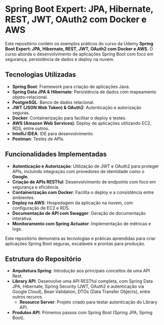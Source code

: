 # Spring Boot Expert: JPA, Hibernate, REST, JWT, OAuth2 com Docker e AWS

Este repositório contém os exemplos práticos do curso da Udemy **Spring Boot Expert: JPA, Hibernate, REST, JWT, OAuth2 com Docker e AWS**. O curso aborda o desenvolvimento de aplicações Spring Boot com foco em segurança, persistência de dados e deploy na nuvem.

## Tecnologias Utilizadas

- **Spring Boot**: Framework para criação de aplicações Java.
- **Spring Data JPA & Hibernate**: Persistência de dados com mapeamento objeto-relacional.
- **PostgreSQL**: Banco de dados relacional.
- **JWT (JSON Web Token) & OAuth2**: Autenticação e autorização seguras.
- **Docker**: Containerização para facilitar o deploy e testes.
- **AWS (Amazon Web Services)**: Deploy de aplicações utilizando EC2, RDS, entre outros.
- **IntelliJ IDEA**: IDE para desenvolvimento.
- **Postman**: Testes de APIs.

## Funcionalidades Implementadas

- **Autenticação e Autorização**: Utilização de JWT e OAuth2 para proteger APIs, incluindo integração com provedores de identidade como o **Google**.
- **Criação de APIs RESTful**: Desenvolvimento de endpoints com foco em segurança e eficiência.
- **Containerização com Docker**: Facilita o deploy e a consistência entre ambientes.
- **Deploy na AWS**: Hospedagem da aplicação na nuvem, com configuração de EC2 e RDS.
- **Documentação de API com Swagger**: Geração de documentação interativa.
- **Monitoramento com Spring Actuator**: Implementação de métricas e logs.

Este repositório demonstra as tecnologias e práticas aprendidas para criar aplicações Spring Boot seguras, escaláveis e prontas para produção.

## Estrutura do Repositório
- **Arquitetura Spring**: Introdução aos principais conceitos de uma API Rest.
- **Library API**: Desenvolve uma API RESTful completa, com Spring Data JPA, Hibernate, Spring Security (JWT, OAuth2 e autenticação via Google Cloud), Bean Validation, DTOs (Data Transfer Objects), entre outros recuros.
  - **Resource Server**: Projeto criado para testar autenticação do Library API. 
- **Produtos API**: Primeiros passos com Spring Boot (Spring JPA, Spring Boot).
